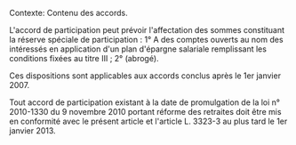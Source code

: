 Contexte: Contenu des accords.

L'accord de participation peut prévoir l'affectation des sommes constituant la réserve spéciale de participation : 1° A des comptes ouverts au nom des intéressés en application d'un plan d'épargne salariale remplissant les conditions fixées au titre III ; 2° (abrogé).

Ces dispositions sont applicables aux accords conclus après le 1er janvier 2007.

Tout accord de participation existant à la date de promulgation de la loi n° 2010-1330 du 9 novembre 2010 portant réforme des retraites doit être mis en conformité avec le présent article et l'article L. 3323-3 au plus tard le 1er janvier 2013.